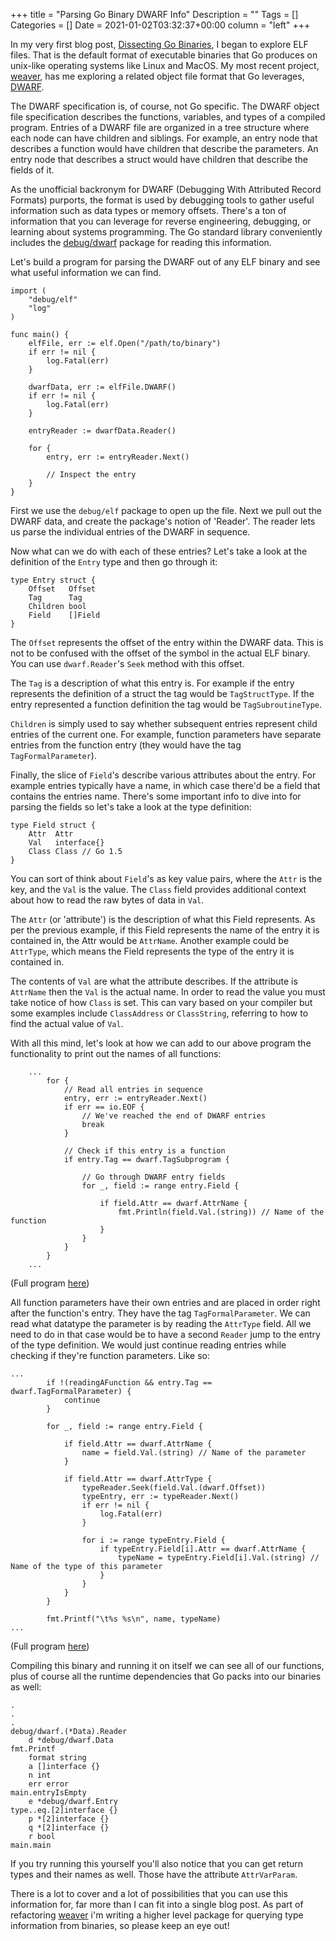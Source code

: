 +++
title = "Parsing Go Binary DWARF Info"
Description = ""
Tags = []
Categories = []
Date = 2021-01-02T03:32:37+00:00
column = "left"
+++

In my very first blog post, [Dissecting Go Binaries](/blog/dissecting-go-binaries), I began to explore ELF files. That is the default format of executable binaries that Go produces on unix-like operating systems like Linux and MacOS. My most recent project, [weaver](https://github.com/grantseltzer/weaver), has me exploring a related object file format that Go leverages, [DWARF](http://dwarfstd.org/).

The DWARF specification is, of course, not Go specific. The DWARF object file specification describes the functions, variables, and types of a compiled program. Entries of a DWARF file are organized in a tree structure where each node can have children and siblings. For example, an entry node that describes a function would have children that describe the parameters. An entry node that describes a struct would have children that describe the fields of it.

As the unofficial backronym for DWARF (Debugging With Attributed Record Formats) purports, the format is used by debugging tools to gather useful information such as data types or memory offsets. There's a ton of information that you can leverage for reverse engineering, debugging, or learning about systems programming. The Go standard library conveniently includes the [debug/dwarf](https://golang.org/pkg/debug/dwarf/) package for reading this information.

Let's build a program for parsing the DWARF out of any ELF binary and see what useful information we can find.

```
import (
	"debug/elf"
	"log"
)

func main() {
	elfFile, err := elf.Open("/path/to/binary")
	if err != nil {
		log.Fatal(err)
	}

	dwarfData, err := elfFile.DWARF()
	if err != nil {
		log.Fatal(err)
	}

	entryReader := dwarfData.Reader()
	
	for {
		entry, err := entryReader.Next()

		// Inspect the entry
	}
}

```

First we use the `debug/elf` package to open up the file. Next we pull out the DWARF data, and create the package's notion of 'Reader'. The reader lets us parse the individual entries of the DWARF in sequence.

Now what can we do with each of these entries? Let's take a look at the definition of the `Entry` type and then go through it:

```
type Entry struct {
    Offset   Offset
    Tag      Tag
    Children bool
    Field    []Field
}
```

The `Offset` represents the offset of the entry within the DWARF data. This is not to be confused with the offset of the symbol in the actual ELF binary. You can use `dwarf.Reader`'s `Seek` method with this offset. 

The `Tag` is a description of what this entry is. For example if the entry represents the definition of a struct the tag would be `TagStructType`. If the entry represented a function definition the tag would be `TagSubroutineType`.

`Children` is simply used to say whether subsequent entries represent child entries of the current one. For example, function parameters have separate entries from the function entry (they would have the tag `TagFormalParameter`).

Finally, the slice of `Field`'s describe various attributes about the entry. For example entries typically have a name, in which case there'd be a field that contains the entries name. There's some important info to dive into for parsing the fields so let's take a look at the type definition:

```
type Field struct {
    Attr  Attr
    Val   interface{}
    Class Class // Go 1.5
}
```

You can sort of think about `Field`'s as key value pairs, where the `Attr` is the key, and the `Val` is the value. The `Class` field provides additional context about how to read the raw bytes of data in `Val`.

The `Attr` (or 'attribute') is the description of what this Field represents. As per the previous example, if this Field represents the name of the entry it is contained in, the Attr would be `AttrName`. Another example could be `AttrType`, which means the Field represents the type of the entry it is contained in.

The contents of `Val` are what the attribute describes. If the attribute is `AttrName` then the `Val` is the actual name. In order to read the value you must take notice of how `Class` is set. This can vary based on your compiler but some examples include `ClassAddress` or `ClassString`, referring to how to find the actual value of `Val`.

With all this mind, let's look at how we can add to our above program the functionality to print out the names of all functions:

```
	...
		for {
			// Read all entries in sequence
			entry, err := entryReader.Next()
			if err == io.EOF {
				// We've reached the end of DWARF entries
				break 
			}

			// Check if this entry is a function
			if entry.Tag == dwarf.TagSubprogram {
				
				// Go through DWARF entry fields 
				for _, field := range entry.Field {

					if field.Attr == dwarf.AttrName {
						fmt.Println(field.Val.(string)) // Name of the function
					}
				}
			}
		}
	...
```

(Full program [here](https://gist.github.com/grantseltzer/51c7c0827b95e9a1c07796d6b352076c))

All function parameters have their own entries and are placed in order right after the function's entry. They have the tag `TagFormalParameter`. We can read what datatype the parameter is by reading the `AttrType` field. All we need to do in that case would be to have a second `Reader` jump to the entry of the type definition. We would just continue reading entries while checking if they're function parameters. Like so:

```
...
		if !(readingAFunction && entry.Tag == dwarf.TagFormalParameter) {
			continue
		}

		for _, field := range entry.Field {

			if field.Attr == dwarf.AttrName {
				name = field.Val.(string) // Name of the parameter
			}

			if field.Attr == dwarf.AttrType {
				typeReader.Seek(field.Val.(dwarf.Offset))
				typeEntry, err := typeReader.Next()
				if err != nil {
					log.Fatal(err)
				}

				for i := range typeEntry.Field {
					if typeEntry.Field[i].Attr == dwarf.AttrName {
						typeName = typeEntry.Field[i].Val.(string) // Name of the type of this parameter
					}
				}
			}
		}

		fmt.Printf("\t%s %s\n", name, typeName)
...
```
(Full program [here](https://gist.github.com/grantseltzer/7e30682b215567976298dc8a2cc4d92f))

Compiling this binary and running it on itself we can see all of our functions, plus of course all the runtime dependencies that Go packs into our binaries as well:

```
.
.
.
debug/dwarf.(*Data).Reader
	d *debug/dwarf.Data
fmt.Printf
	format string
	a []interface {}
	n int
	err error
main.entryIsEmpty
	e *debug/dwarf.Entry
type..eq.[2]interface {}
	p *[2]interface {}
	q *[2]interface {}
	r bool
main.main
```

If you try running this yourself you'll also notice that you can get return types and their names as well. Those have the attribute `AttrVarParam`.

There is a lot to cover and a lot of possibilities that you can use this information for, far more than I can fit into a single blog post. As part of refactoring [weaver](github.com/grantseltzer/weaver) i'm writing a higher level package for querying type information from binaries, so please keep an eye out!

